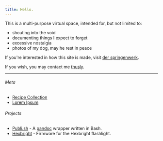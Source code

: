 ```yaml
---
title: Hello.
---
```


This is a multi-purpose virtual space, intended for, but not limited to:

- shouting into the void
- documenting things I expect to forget
- excessive nostalgia
- photos of my dog, may he rest in peace

If you're interested in how this site is made, visit [der springenwerk](/meta/der-springenwerk.html).

If you wish, you may contact me [thusly](mailto:jeremy@0x4A.org).

---

###### Meta
- [Recipe Collection](/meta/recipes.html)
- [Lorem Ipsum](/meta/lorem-ipsum.html)

###### Projects
- [Publi.sh](https://www.github.com/subcurmudgeon/publi.sh) - A [pandoc](https://pandoc.org) wrapper written in Bash.
- [Hexbright](https://www.github.com/subcurmudgeon/hexbright-firmware) - Firmware for the Hexbright flashlight.